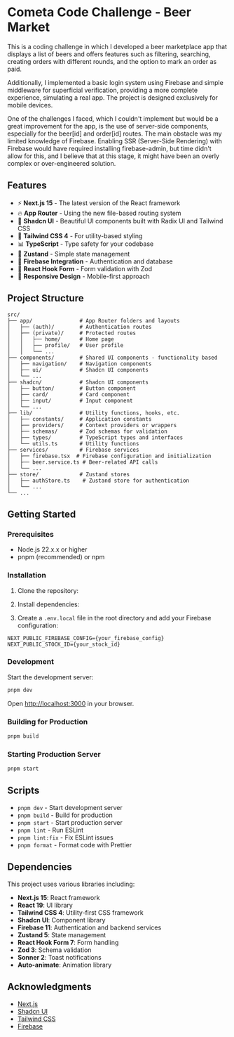 # Cometa Code Challenge - Beer Market

This is a coding challenge in which I developed a beer marketplace app that displays a list of beers and offers features such as filtering, searching, creating orders with different rounds, and the option to mark an order as paid.

Additionally, I implemented a basic login system using Firebase and simple middleware for superficial verification, providing a more complete experience, simulating a real app. The project is designed exclusively for mobile devices.

One of the challenges I faced, which I couldn't implement but would be a great improvement for the app, is the use of server-side components, especially for the beer[id] and order[id] routes. The main obstacle was my limited knowledge of Firebase. Enabling SSR (Server-Side Rendering) with Firebase would have required installing firebase-admin, but time didn't allow for this, and I believe that at this stage, it might have been an overly complex or over-engineered solution.

## Features

- ⚡️ **Next.js 15** - The latest version of the React framework
- 🔥 **App Router** - Using the new file-based routing system
- 🎨 **Shadcn UI** - Beautiful UI components built with Radix UI and Tailwind CSS
- 💅 **Tailwind CSS 4** - For utility-based styling
- 📊 **TypeScript** - Type safety for your codebase
- 🔄 **Zustand** - Simple state management
- 🔐 **Firebase Integration** - Authentication and database
- 📝 **React Hook Form** - Form validation with Zod
- 📱 **Responsive Design** - Mobile-first approach

## Project Structure

```
src/
├── app/               # App Router folders and layouts
│   ├── (auth)/        # Authentication routes
│   ├── (private)/     # Protected routes
│   │   ├── home/      # Home page
│   │   ├── profile/   # User profile
│   │   └── ...
├── components/        # Shared UI components - functionality based
│   ├── navigation/    # Navigation components
│   ├── ui/            # Shadcn UI components
│   └── ...
├── shadcn/            # Shadcn UI components
│   ├── button/        # Button component
│   ├── card/          # Card component
│   ├── input/         # Input component
│   └── ...
├── lib/               # Utility functions, hooks, etc.
│   ├── constants/     # Application constants
│   ├── providers/     # Context providers or wrappers
│   ├── schemas/       # Zod schemas for validation
│   ├── types/         # TypeScript types and interfaces
│   └── utils.ts       # Utility functions
├── services/          # Firebase services
│   ├── firebase.tsx  # Firebase configuration and initialization
│   ├── beer.service.ts # Beer-related API calls
│   └── ...
├── store/             # Zustand stores
│   ├── authStore.ts    # Zustand store for authentication
│   └── ...
└── ...
```

## Getting Started

### Prerequisites

- Node.js 22.x.x or higher
- pnpm (recommended) or npm

### Installation

1. Clone the repository:

2. Install dependencies:

3. Create a `.env.local` file in the root directory and add your Firebase configuration:

```
NEXT_PUBLIC_FIREBASE_CONFIG={your_firebase_config}
NEXT_PUBLIC_STOCK_ID={your_stock_id}
```

### Development

Start the development server:

```bash
pnpm dev
```

Open [http://localhost:3000](http://localhost:3000) in your browser.

### Building for Production

```bash
pnpm build
```

### Starting Production Server

```bash
pnpm start
```

## Scripts

- `pnpm dev` - Start development server
- `pnpm build` - Build for production
- `pnpm start` - Start production server
- `pnpm lint` - Run ESLint
- `pnpm lint:fix` - Fix ESLint issues
- `pnpm format` - Format code with Prettier

## Dependencies

This project uses various libraries including:

- **Next.js 15**: React framework
- **React 19**: UI library
- **Tailwind CSS 4**: Utility-first CSS framework
- **Shadcn UI**: Component library
- **Firebase 11**: Authentication and backend services
- **Zustand 5**: State management
- **React Hook Form 7**: Form handling
- **Zod 3**: Schema validation
- **Sonner 2**: Toast notifications
- **Auto-animate**: Animation library

## Acknowledgments

- [Next.js](https://nextjs.org/)
- [Shadcn UI](https://ui.shadcn.com/)
- [Tailwind CSS](https://tailwindcss.com/)
- [Firebase](https://firebase.google.com/)
